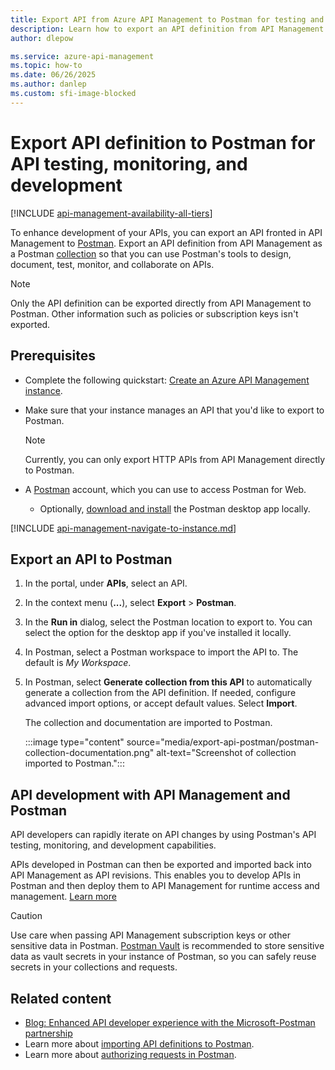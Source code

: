 ```yaml
---
title: Export API from Azure API Management to Postman for testing and monitoring | Microsoft Docs
description: Learn how to export an API definition from API Management to Postman and use Postman for API testing, monitoring, and development
author: dlepow

ms.service: azure-api-management
ms.topic: how-to
ms.date: 06/26/2025
ms.author: danlep
ms.custom: sfi-image-blocked
---
```

# Export API definition to Postman for API testing, monitoring, and development

[!INCLUDE [api-management-availability-all-tiers](../../includes/api-management-availability-all-tiers.md)]

To enhance development of your APIs, you can export an API fronted in API Management to [Postman](https://www.postman.com/product/what-is-postman/). Export an API definition from API Management as a Postman [collection](https://learning.postman.com/docs/getting-started/creating-the-first-collection/) so that you can use Postman's tools to design, document, test, monitor, and collaborate on APIs. 

> [!NOTE]
> Only the API definition can be exported directly from API Management to Postman. Other information such as policies or subscription keys isn't exported.

## Prerequisites

+ Complete the following quickstart: [Create an Azure API Management instance](get-started-create-service-instance.md).
+ Make sure that your instance manages an API that you'd like to export to Postman. 

    > [!NOTE]
    > Currently, you can only export HTTP APIs from API Management directly to Postman.
    
+ A [Postman](https://www.postman.com) account, which you can use to access Postman for Web.
    * Optionally, [download and install](https://learning.postman.com/docs/getting-started/installation-and-updates/) the Postman desktop app locally.

[!INCLUDE [api-management-navigate-to-instance.md](../../includes/api-management-navigate-to-instance.md)]


## Export an API to Postman

1. In the portal, under **APIs**, select an API.
1. In the context menu (**...**), select **Export** > **Postman**. 
1. In the **Run in** dialog, select the Postman location to export to. You can select the option for the desktop app if you've installed it locally.
1. In Postman, select a Postman workspace to import the API to. The default is *My Workspace*.
1. In Postman, select **Generate collection from this API** to automatically generate a collection from the API definition. If needed, configure advanced import options, or accept default values. Select **Import**.

    The collection and documentation are imported to Postman.

    :::image type="content" source="media/export-api-postman/postman-collection-documentation.png" alt-text="Screenshot of collection imported to Postman."::: 

## API development with API Management and Postman  

API developers can rapidly iterate on API changes by using Postman's API testing, monitoring, and development capabilities.

APIs developed in Postman can then be exported and imported back into API Management as API revisions. This enables you to develop APIs in Postman and then deploy them to API Management for runtime access and management. [Learn more](https://learning.postman.com/docs/designing-and-developing-your-api/deploying-an-api/deploying-an-api-azure/)


> [!CAUTION]
> Use care when passing API Management subscription keys or other sensitive data in Postman. [Postman Vault](https://learning.postman.com/docs/sending-requests/postman-vault/postman-vault-secrets/) is recommended to store sensitive data as vault secrets in your instance of Postman, so you can safely reuse secrets in your collections and requests.

## Related content

* [Blog: Enhanced API developer experience with the Microsoft-Postman partnership](https://techcommunity.microsoft.com/t5/apps-on-azure-blog/enhanced-api-developer-experience-with-the-microsoft-postman/ba-p/3650304)
* Learn more about [importing API definitions to Postman](https://learning.postman.com/docs/designing-and-developing-your-api/importing-an-api/).
* Learn more about [authorizing requests in Postman](https://learning.postman.com/docs/sending-requests/authorization/).

